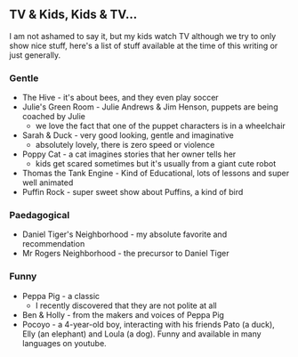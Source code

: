 ## TV & Kids, Kids & TV...

I am not ashamed to say it, but my kids watch TV although we try to only show nice stuff, here's a list of stuff available at the time of this writing or just generally.

### Gentle

* The Hive - it's about bees, and they even play soccer
* Julie's Green Room - Julie Andrews & Jim Henson, puppets are being coached by Julie
  * we love the fact that one of the puppet characters is in a wheelchair
* Sarah & Duck - very good looking, gentle and imaginative
  * absolutely lovely, there is zero speed or violence
* Poppy Cat - a cat imagines stories that her owner tells her
  * kids get scared sometimes but it's usually from a giant cute robot
* Thomas the Tank Engine - Kind of Educational, lots of lessons and super well animated
* Puffin Rock - super sweet show about Puffins, a kind of bird

### Paedagogical

* Daniel Tiger's Neighborhood - my absolute favorite and recommendation
* Mr Rogers Neighborhood - the precursor to Daniel Tiger

### Funny

* Peppa Pig - a classic
  * I recently discovered that they are not polite at all
* Ben & Holly - from the makers and voices of Peppa Pig
* Pocoyo -  a 4-year-old boy, interacting with his friends Pato (a duck), Elly (an elephant) and Loula (a dog). Funny and available in many languages on youtube.
